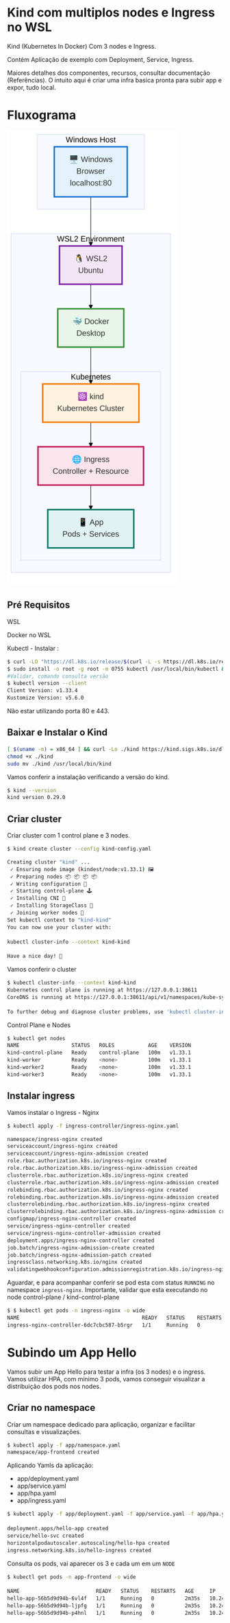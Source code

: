 # Kind com multiplos nodes e Ingress no WSL 
Kind (Kubernetes In Docker) Com 3 nodes e Ingress.

Contém Aplicação de exemplo com Deployment, Service, Ingress.

Maiores detalhes dos componentes, recursos, consultar documentação (Referências). O intuito aqui é criar uma infra basica pronta para subir app e expor, tudo local. 


# Fluxograma
<img src="fluxograma/fluxograma_macro.png" alt="Fluxograma do projeto" width="400"/>

## Pré Requisitos
WSL

Docker no WSL

Kubectl - Instalar :

```bash
$ curl -LO "https://dl.k8s.io/release/$(curl -L -s https://dl.k8s.io/release/stable.txt)/bin/linux/amd64/kubectl"
$ sudo install -o root -g root -m 0755 kubectl /usr/local/bin/kubectl && rm kubectl
#Validar, comando consulta versão 
$ kubectl version --client
Client Version: v1.33.4
Kustomize Version: v5.6.0
```
Não estar utilizando porta 80 e 443.

## Baixar e Instalar o Kind

```bash
[ $(uname -m) = x86_64 ] && curl -Lo ./kind https://kind.sigs.k8s.io/dl/v0.29.0/kind-linux-amd64
chmod +x ./kind
sudo mv ./kind /usr/local/bin/kind
```
Vamos conferir a instalação verificando a versão do kind.

```bash
$ kind --version
kind version 0.29.0
```

## Criar cluster 

Criar cluster com 1 control plane e 3 nodes.

```bash
$ kind create cluster --config kind-config.yaml
```
```bash
Creating cluster "kind" ...
 ✓ Ensuring node image (kindest/node:v1.33.1) 🖼
 ✓ Preparing nodes 📦 📦 📦 📦
 ✓ Writing configuration 📜
 ✓ Starting control-plane 🕹️
 ✓ Installing CNI 🔌
 ✓ Installing StorageClass 💾
 ✓ Joining worker nodes 🚜
Set kubectl context to "kind-kind"
You can now use your cluster with:

kubectl cluster-info --context kind-kind

Have a nice day! 👋
```
Vamos conferir o cluster

```bash
$ kubectl cluster-info --context kind-kind
Kubernetes control plane is running at https://127.0.0.1:38611
CoreDNS is running at https://127.0.0.1:38611/api/v1/namespaces/kube-system/services/kube-dns:dns/proxy

To further debug and diagnose cluster problems, use 'kubectl cluster-info dump'.
```
Control Plane e Nodes
```bash
$ kubectl get nodes
NAME                 STATUS   ROLES           AGE    VERSION
kind-control-plane   Ready    control-plane   100m   v1.33.1
kind-worker          Ready    <none>          100m   v1.33.1
kind-worker2         Ready    <none>          100m   v1.33.1
kind-worker3         Ready    <none>          100m   v1.33.1
```

## Instalar ingress

Vamos instalar o Ingress - Nginx

```bash
$ kubectl apply -f ingress-controller/ingress-nginx.yaml
```
```bash
namespace/ingress-nginx created
serviceaccount/ingress-nginx created
serviceaccount/ingress-nginx-admission created
role.rbac.authorization.k8s.io/ingress-nginx created
role.rbac.authorization.k8s.io/ingress-nginx-admission created
clusterrole.rbac.authorization.k8s.io/ingress-nginx created
clusterrole.rbac.authorization.k8s.io/ingress-nginx-admission created
rolebinding.rbac.authorization.k8s.io/ingress-nginx created
rolebinding.rbac.authorization.k8s.io/ingress-nginx-admission created
clusterrolebinding.rbac.authorization.k8s.io/ingress-nginx created
clusterrolebinding.rbac.authorization.k8s.io/ingress-nginx-admission created
configmap/ingress-nginx-controller created
service/ingress-nginx-controller created
service/ingress-nginx-controller-admission created
deployment.apps/ingress-nginx-controller created
job.batch/ingress-nginx-admission-create created
job.batch/ingress-nginx-admission-patch created
ingressclass.networking.k8s.io/nginx created
validatingwebhookconfiguration.admissionregistration.k8s.io/ingress-nginx-admission created
```
Aguardar, e para acompanhar conferir se pod esta com status `RUNNING` no namespace `ingress-nginx`.
Importante, validar que esta executando no node control-plane / kind-control-plane

```bash
$ $ kubectl get pods -n ingress-nginx -o wide
NAME                                        READY   STATUS    RESTARTS   AGE   IP           NODE                 NOMINATED NODE   READINESS GATES
ingress-nginx-controller-6dc7cbc587-b5rgr   1/1     Running   0          11h   10.244.0.5   kind-control-plane   <none>           <none>
```

# Subindo um App Hello

Vamos subir um App Hello para testar a infra (os 3 nodes) e o ingress.
Vamos utilizar HPA, com mínimo 3 pods, vamos conseguir visualizar a distribuição dos pods nos nodes. 

## Criar no namespace

Criar um namespace dedicado para aplicação, organizar e facilitar consultas e visualizações.

```bash
$ kubectl apply -f app/namespace.yaml
namespace/app-frontend created
```
Aplicando Yamls da aplicação:

- app/deployment.yaml
- app/service.yaml
- app/hpa.yaml
- app/ingress.yaml

```bash
$ kubectl apply -f app/deployment.yaml -f app/service.yaml -f app/hpa.yaml -f app/ingress.yaml -n app-frontend

deployment.apps/hello-app created
service/hello-svc created
horizontalpodautoscaler.autoscaling/hello-hpa created
ingress.networking.k8s.io/hello-ingress created
```

Consulta os pods, vai aparecer os 3 e cada um em um `NODE`

```bash
$ kubectl get pods -n app-frontend -o wide

NAME                         READY   STATUS    RESTARTS   AGE     IP           NODE           NOMINATED NODE   READINESS GATES
hello-app-56b5d9d94b-6vl4f   1/1     Running   0          2m35s   10.244.3.4   kind-worker3   <none>           <none>
hello-app-56b5d9d94b-ljpfg   1/1     Running   0          2m35s   10.244.2.5   kind-worker    <none>           <none>
hello-app-56b5d9d94b-p4hnl   1/1     Running   0          2m35s   10.244.1.3   kind-worker2   <none>           <none>
```

